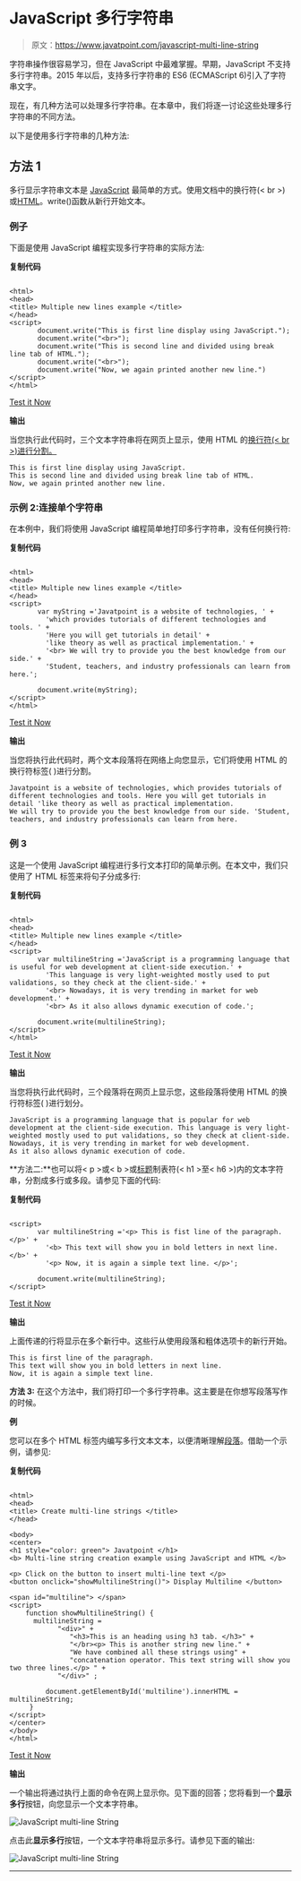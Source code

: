 # JavaScript 多行字符串

> 原文：<https://www.javatpoint.com/javascript-multi-line-string>

字符串操作很容易学习，但在 JavaScript 中最难掌握。早期，JavaScript 不支持多行字符串。2015 年以后，支持多行字符串的 ES6 (ECMAScript 6)引入了字符串文字。

现在，有几种方法可以处理多行字符串。在本章中，我们将逐一讨论这些处理多行字符串的不同方法。

以下是使用多行字符串的几种方法:

## 方法 1

多行显示字符串文本是 [JavaScript](https://www.javatpoint.com/javascript-tutorial) 最简单的方式。使用文档中的换行符(< br >)或[HTML](https://www.javatpoint.com/html-tutorial)。write()函数从新行开始文本。

### 例子

下面是使用 JavaScript 编程实现多行字符串的实际方法:

**复制代码**

```

<html> 
<head> 
<title> Multiple new lines example </title> 
</head> 
<script>
       document.write("This is first line display using JavaScript.");
       document.write("<br>");  
       document.write("This is second line and divided using break line tab of HTML.");
       document.write("<br>");  
       document.write("Now, we again printed another new line.")
</script>
</html>

```

[Test it Now](https://www.javatpoint.com/oprweb/test.jsp?filename=javascript-multi-line-string1)

**输出**

当您执行此代码时，三个文本字符串将在网页上显示，使用 HTML 的[换行符(< br >)进行分割。](https://www.javatpoint.com/html-br-tag)

```
This is first line display using JavaScript.
This is second line and divided using break line tab of HTML.
Now, we again printed another new line.

```

### 示例 2:连接单个字符串

在本例中，我们将使用 JavaScript 编程简单地打印多行字符串，没有任何换行符:

**复制代码**

```

<html> 
<head> 
<title> Multiple new lines example </title> 
</head> 
<script>
       var myString ='Javatpoint is a website of technologies, ' +
         'which provides tutorials of different technologies and tools. ' +
         'Here you will get tutorials in detail' +
         'like theory as well as practical implementation.' +
         '<br> We will try to provide you the best knowledge from our side.' +
         'Student, teachers, and industry professionals can learn from here.';

       document.write(myString);
</script>
</html>

```

[Test it Now](https://www.javatpoint.com/oprweb/test.jsp?filename=javascript-multi-line-string2)

**输出**

当您将执行此代码时，两个文本段落将在网络上向您显示，它们将使用 HTML 的换行符标签(
)进行分割。

```
Javatpoint is a website of technologies, which provides tutorials of different technologies and tools. Here you will get tutorials in detail 'like theory as well as practical implementation.
We will try to provide you the best knowledge from our side. 'Student, teachers, and industry professionals can learn from here.

```

### 例 3

这是一个使用 JavaScript 编程进行多行文本打印的简单示例。在本文中，我们只使用了 HTML
标签来将句子分成多行:

**复制代码**

```

<html> 
<head> 
<title> Multiple new lines example </title> 
</head> 
<script>
       var multilineString ='JavaScript is a programming language that is useful for web development at client-side execution.' +
         'This language is very light-weighted mostly used to put validations, so they check at the client-side.' +
         '<br> Nowadays, it is very trending in market for web development.' +
         '<br> As it also allows dynamic execution of code.';

       document.write(multilineString);
</script>
</html>

```

[Test it Now](https://www.javatpoint.com/oprweb/test.jsp?filename=javascript-multi-line-string3)

**输出**

当您将执行此代码时，三个段落将在网页上显示您，这些段落将使用 HTML 的换行符标签(
)进行划分。

```
JavaScript is a programming language that is popular for web development at the client-side execution. This language is very light-weighted mostly used to put validations, so they check at client-side. 
Nowadays, it is very trending in market for web development.
As it also allows dynamic execution of code.

```

**方法二:**也可以将< p >或< b >或[标题](https://www.javatpoint.com/html-heading)制表符(< h1 >至< h6 >)内的文本字符串，分割成多行或多段。请参见下面的代码:

**复制代码**

```

<script>
       var multilineString ='<p> This is fist line of the paragraph. </p>' +
         '<b> This text will show you in bold letters in next line. </b>' +
         '<p> Now, it is again a simple text line. </p>';

       document.write(multilineString);
</script>

```

[Test it Now](https://www.javatpoint.com/oprweb/test.jsp?filename=javascript-multi-line-string4)

**输出**

上面传递的行将显示在多个新行中。这些行从使用段落和粗体选项卡的新行开始。

```
This is first line of the paragraph. 
This text will show you in bold letters in next line. 
Now, it is again a simple text line.

```

**方法 3:** 在这个方法中，我们将打印一个多行字符串。这主要是在你想写段落写作的时候。

**例**

您可以在多个 HTML 标签内编写多行文本文本，以便清晰理解[段落](https://www.javatpoint.com/html-paragraph)。借助一个示例，请参见:

**复制代码**

```

<html> 
<head> 
<title> Create multi-line strings </title> 
</head> 

<body> 
<center>
<h1 style="color: green"> Javatpoint </h1> 
<b> Multi-line string creation example using JavaScript and HTML </b> 

<p> Click on the button to insert multi-line text </p> 
<button onclick="showMultilineString()"> Display Multiline </button> 

<span id="multiline"> </span>
<script> 
	function showMultilineString() { 
	  multilineString = 
			"<div>" + 
			   "<h3>This is an heading using h3 tab. </h3>" + 
			   "</br><p> This is another string new line." + 
			   "We have combined all these strings using" + 
			   "concatenation operator. This text string will show you two three lines.</p> " + 
			"</div>" ;

	     document.getElementById('multiline').innerHTML = multilineString; 
     } 
</script> 
</center>
</body> 
</html>

```

[Test it Now](https://www.javatpoint.com/oprweb/test.jsp?filename=javascript-multi-line-string5)

**输出**

一个输出将通过执行上面的命令在网上显示你。见下面的回答；您将看到一个**显示多行**按钮，向您显示一个文本字符串。

![JavaScript multi-line String](img/0f294e94a0c926f459d027b29d7a50b8.png)

点击此**显示多行**按钮，一个文本字符串将显示多行。请参见下面的输出:

![JavaScript multi-line String](img/5c64fab045b89c923af74d21ca1628dc.png)

* * *